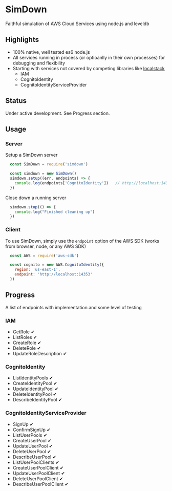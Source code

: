 # SimDown

Faithful simulation of AWS Cloud Services using node.js and leveldb

## Highlights

- 100% native, well tested es6 node.js
- All services running in process (or optioanlly in their own processes) for debugging and flexibility
- Starting with services not covered by competing libraries like [localstack](github.com/atlassian/localstack)
    - IAM
    - CognitoIdentity
    - CognitoIdentityServiceProvider

## Status

Under active development. See Progress section.

## Usage

### Server

Setup a SimDown server

```JavaScript
  const SimDown = require('simdown')

  const simdown = new SimDown()
  simdown.setup((err, endpoints) => {
    console.log(endpoints['CognitoIdentity'])   // http://localhost:14353
  })
```

Close down a running server

```JavaScript
  simdown.stop(() => {
    console.log("Finished cleaning up")
  })
```

### Client

To use SimDown, simply use the `endpoint` option of the AWS SDK (works from browser, node, or any AWS SDK)

```JavaScript
  const AWS = require('aws-sdk')

  const cognito = new AWS.CognitoIdentity({
    region: 'us-east-1',
    endpoint: 'http://localhost:14353'
  })
```

## Progress

A list of endpoints with implementation and some level of testing

### IAM

- GetRole ✔
- ListRoles ✔
- CreateRole ✔
- DeleteRole ✔
- UpdateRoleDescription ✔

### CognitoIdentity

- ListIdentityPools ✔
- CreateIdentityPool ✔
- UpdateIdentityPool ✔
- DeleteIdentityPool ✔
- DescribeIdentityPool ✔

### CognitoIdentityServiceProvider

- SignUp ✔
- ConfirmSignUp ✔
- ListUserPools ✔
- CreateUserPool ✔
- UpdateUserPool ✔
- DeleteUserPool ✔
- DescribeUserPool ✔
- ListUserPoolClients ✔
- CreateUserPoolClient ✔
- UpdateUserPoolClient ✔
- DeleteUserPoolClient ✔
- DescribeUserPoolClient ✔
